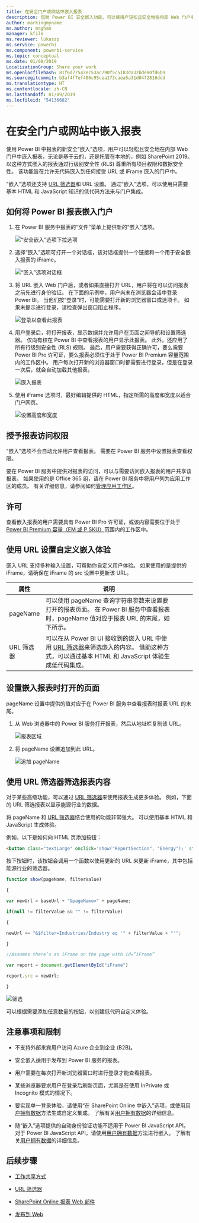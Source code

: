```yaml
---
title: 在安全门户或网站中嵌入报表
description: 借助 Power BI 安全嵌入功能，可以使用户轻松且安全地在内部 Web 门户中嵌入报表。
author: markingmyname
ms.author: maghan
manager: kfile
ms.reviewer: lukaszp
ms.service: powerbi
ms.component: powerbi-service
ms.topic: conceptual
ms.date: 01/08/2019
LocalizationGroup: Share your work
ms.openlocfilehash: 81f6d77543ec53ac790f5c5183da32bde80fd6b9
ms.sourcegitcommit: b3af4f7ef486c95cea173caea5a31d0472816ddd
ms.translationtype: HT
ms.contentlocale: zh-CN
ms.lasthandoff: 01/09/2019
ms.locfileid: "54136682"
---
```

# <a name="embed-a-report-in-a-secure-portal-or-website"></a>在安全门户或网站中嵌入报表

使用 Power BI 中报表的新安全“嵌入”选项，用户可以轻松且安全地在内部 Web 门户中嵌入报表，无论是基于云的，还是托管在本地的，例如 SharePoint 2019。 以这种方式嵌入的报表通过行级别安全性 (RLS) 尊重所有项目权限和数据安全性。 该功能旨在允许无代码嵌入到任何接受 URL 或 iFrame 嵌入的门户中。

“嵌入”选项还支持 [URL 筛选器](service-url-filters.md)和 URL 设置。 通过“嵌入”选项，可以使用只需要基本 HTML 和 JavaScript 知识的低代码方法来与门户集成。

## <a name="how-to-embed-power-bi-reports-into-portals"></a>如何将 Power BI 报表嵌入门户

1. 在 Power BI 服务中报表的“文件”菜单上提供新的“嵌入”选项。

    ![“安全嵌入”选项下拉选项](media/service-embed-secure/secure-embed-drop-down-menu.png)

2. 选择“嵌入”选项可打开一个对话框，该对话框提供一个链接和一个用于安全嵌入报表的 iFrame。

    ![“嵌入”选项对话框](media/service-embed-secure/secure-embed-code-dialog.png)

3. 将 URL 嵌入 Web 门户后，或者如果直接打开 URL，用户将在可以访问报表之前先进行身份验证。 在下面的示例中，用户尚未在浏览器会话中登录 Power BI。 当他们按“登录”时，可能需要打开新的浏览器窗口或选项卡。 如果未提示进行登录，请检查弹出窗口阻止程序。

    ![登录以查看此报表](media/service-embed-secure/secure-embed-sign-in.png)

4. 用户登录后，将打开报表，显示数据并允许用户在页面之间导航和设置筛选器。 仅向有权在 Power BI 中查看报表的用户显示此报表。 此外，还应用了所有行级别安全性 (RLS) 规则。 最后，用户需要获得正确许可，要么需要 Power BI Pro 许可证，要么报表必须位于处于 Power BI Premium 容量范围内的工作区中。 用户每次打开新的浏览器窗口时都需要进行登录，但是在登录一次后，就会自动加载其他报表。

    ![嵌入报表](media/service-embed-secure/secure-embed-report.png)

5. 使用 iFrame 选项时，最好编辑提供的 HTML，指定所需的高度和宽度以适合门户网页。

    ![设置高度和宽度](media/service-embed-secure/secure-embed-size.png)

## <a name="granting-access-to-reports"></a>授予报表访问权限

“嵌入”选项不会自动允许用户查看报表。 需要在 Power BI 服务中设置报表查看权限。

要在 Power BI 服务中提供对报表的访问，可以与需要访问嵌入报表的用户共享该报表。 如果使用的是 Office 365 组，请在 Power BI 服务中将用户列为应用工作区的成员。 有关详细信息，请参阅如何[管理应用工作区](service-manage-app-workspace-in-power-bi-and-office-365.md)。

## <a name="licensing"></a>许可

查看嵌入报表的用户需要具有 Power BI Pro 许可证，或该内容需要位于处于 [Power BI Premium 容量（EM 或 P SKU）](service-admin-premium-purchase.md)范围内的工作区中。

## <a name="customize-your-embed-experience-using-url-settings"></a>使用 URL 设置自定义嵌入体验

嵌入 URL 支持多种输入设置，可帮助你自定义用户体验。 如果使用的是提供的 iFrame，请确保在 iFrame 的 src 设置中更新该 URL。

| 属性  | 说明  |  |  |  |
|--------------|-----------------------------------------------------------------------------------------------------------------------------------------------------------------------------------------------------------------------|---|---|---|
| pageName  | 可以使用 pageName 查询字符串参数来设置要打开的报表页面。 在 Power BI 服务中查看报表时，pageName 值对应于报表 URL 的末尾，如下所示。 |  |  |  |
| URL 筛选器  | 可以在从 Power BI UI 接收到的嵌入 URL 中使用 [URL 筛选器](service-url-filters.md)来筛选嵌入的内容。 借助这种方式，可以通过基本 HTML 和 JavaScript 体验生成低代码集成。  |  |  |  |

## <a name="set-which-page-opens-when-the-report-is-embedded"></a>设置嵌入报表时打开的页面

pageName 设置中提供的值对应于在 Power BI 服务中查看报表时报表 URL 的末尾。

1. 从 Web 浏览器中的 Power BI 服务打开报表，然后从地址栏复制该 URL。

    ![报表区域](media/service-embed-secure/secure-embed-report-section.png)

2. 将 pageName 设置追加到此 URL。

    ![追加 pageName](media/service-embed-secure/secure-embed-append-page-name.png)

## <a name="filter-report-content-using-url-filters"></a>使用 URL 筛选器筛选报表内容

对于某些高级功能，可以通过 [URL 筛选器](service-url-filters.md)来使用报表生成更多体验。 例如，下面的 URL 筛选报表以显示能源行业的数据。

将 pageName 和 [URL 筛选器](service-url-filters.md)结合使用的功能非常强大。 可以使用基本 HTML 和 JavaScript 生成体验。

例如，以下是如何向 HTML 页添加按钮：

```html
<button class="textLarge" onclick='show("ReportSection", "Energy");' style="display: inline-block;">Show Energy</button>
```

按下按钮时，该按钮会调用一个函数以使用更新的 URL 来更新 iFrame，其中包括能源行业的筛选器。

```javascript
function show(pageName, filterValue)

{

var newUrl = baseUrl + "&pageName=" + pageName;

if(null != filterValue && "" != filterValue)

{

newUrl += "&$filter=Industries/Industry eq '" + filterValue + "'";

}

//Assumes there’s an iFrame on the page with id=”iFrame”

var report = document.getElementById("iFrame")

report.src = newUrl;

}
```

![筛选](media/service-embed-secure/secure-embed-filter.png)

可以根据需要添加任意数量的按钮，以创建低代码自定义体验。 

## <a name="considerations-and-limitations"></a>注意事项和限制

* 不支持外部来宾用户访问 Azure 企业到企业 (B2B)。

* 安全嵌入适用于发布到 Power BI 服务的报表。

* 用户需要在每次打开新浏览器窗口时进行登录才能查看报表。

* 某些浏览器要求用户在登录后刷新页面，尤其是在使用 InPrivate 或 Incognito 模式的情况下。

* 要实现单一登录体验，请使用“在 SharePoint Online 中嵌入”选项，或使用[用户拥有数据](developer/embed-sample-for-your-organization.md)方法生成自定义集成。 了解有关[用户拥有数据](developer/embed-sample-for-your-organization.md)的详细信息。

* 随“嵌入”选项提供的自动身份验证功能不适用于 Power BI JavaScript API。 对于 Power BI JavaScript API，请使用[用户拥有数据](developer/embed-sample-for-your-organization.md)方法进行嵌入。 了解有关[用户拥有数据](developer/embed-sample-for-your-organization.md)的详细信息。

## <a name="next-steps"></a>后续步骤

* [工作共享方式](service-how-to-collaborate-distribute-dashboards-reports.md)

* [URL 筛选器](service-url-filters.md)

* [SharePoint Online 报表 Web 部件](service-embed-report-spo.md)

* [发布到 Web](service-publish-to-web.md)